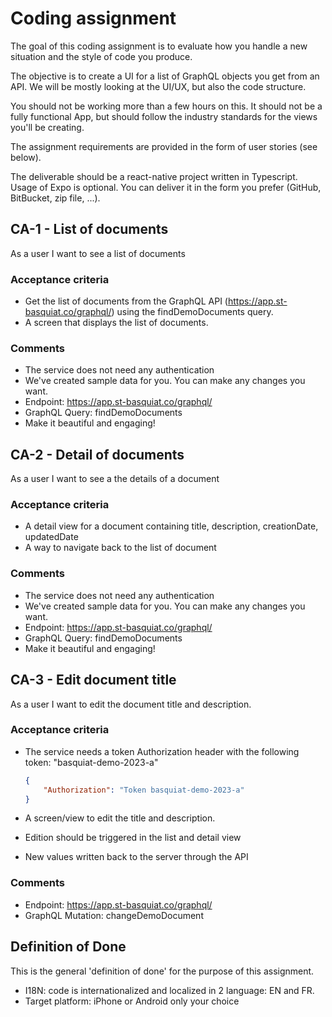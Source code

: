 # Coding assignment

The goal of this coding assignment is to evaluate how you handle a new situation and the style of code you produce.

The objective is to create a UI for a list of GraphQL objects you get from an API.
We will be mostly looking at the UI/UX, but also the code structure.

You should not be working more than a few hours on this. It should not be a fully functional App, but should follow the industry standards for the views you'll be creating.

The assignment requirements are provided in the form of user stories (see below).

The deliverable should be a react-native project written in Typescript. Usage of Expo is optional. You can deliver it in the form you prefer (GitHub, BitBucket, zip file, ...).

## CA-1 - List of documents

As a user
I want to see a list of documents

### Acceptance criteria

- Get the list of documents from the GraphQL API (https://app.st-basquiat.co/graphql/) using the findDemoDocuments query.
- A screen that displays the list of documents.

### Comments

- The service does not need any authentication
- We've created sample data for you. You can make any changes you want.
- Endpoint: https://app.st-basquiat.co/graphql/
- GraphQL Query: findDemoDocuments
- Make it beautiful and engaging!

## CA-2 - Detail of documents

As a user
I want to see a the details of a document

### Acceptance criteria

- A detail view for a document containing title, description, creationDate, updatedDate
- A way to navigate back to the list of document

### Comments

- The service does not need any authentication
- We've created sample data for you. You can make any changes you want.
- Endpoint: https://app.st-basquiat.co/graphql/
- GraphQL Query: findDemoDocuments
- Make it beautiful and engaging!

## CA-3 - Edit document title

As a user
I want to edit the document title and description.

### Acceptance criteria

- The service needs a token Authorization header with the following token: "basquiat-demo-2023-a"
  ```json
  {
      "Authorization": "Token basquiat-demo-2023-a"
  }
  ```

- A screen/view to edit the title and description.
- Edition should be triggered in the list and detail view
- New values written back to the server through the API

### Comments

- Endpoint: https://app.st-basquiat.co/graphql/
- GraphQL Mutation: changeDemoDocument

## Definition of Done

This is the general 'definition of done' for the purpose of this assignment.

- I18N: code is internationalized and localized in 2 language: EN and FR.
- Target platform: iPhone or Android only your choice
